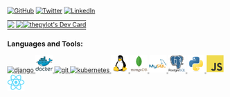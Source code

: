 <p>
  <a href="https://github.com/thepylot"><img src="https://img.shields.io/github/followers/thepylot.svg?label=GitHub&style=social" alt="GitHub"></a>
  <a href="https://twitter.com/thepylot"><img src="https://img.shields.io/twitter/follow/thepylot?label=Twitter&style=social" alt="Twitter"></a>
  <a href="https://www.linkedin.com/in/rashid-maharramli-49b2b7172"><img src="https://img.shields.io/badge/LinkedIn--_.svg?style=social&logo=linkedin" alt="LinkedIn"></a>
</p>
<table cellpadding="0">
  <tr style="border-top: none; padding: 0;">
    <td valign="top" style="border: none; padding: 0">
      <img src="https://github-readme-stats.vercel.app/api?username=thepylot&show_icons=true&count_private=true&theme=algolia">
      <img src="https://github-readme-stats.vercel.app/api/top-langs/?username=thepylot&layout=compact&theme=algolia&card_width=445">
    </td>
    <td valign="top" style="border: none; padding: 0">
      <a href="https://app.daily.dev/thepylot"><img src="https://api.daily.dev/devcards/90ef9cacaccf4afe8bf36efd1c58eed5.png?r=lgi" width="400" alt="thepylot's Dev Card"/></a>
    </td>
  </tr>
</table>



<h3 align="left">Languages and Tools:</h3>
<p align="left"> <a href="https://www.djangoproject.com/" target="_blank" rel="noreferrer"> <img src="https://static-00.iconduck.com/assets.00/django-icon-1606x2048-lwmw1z73.png" alt="django" width="30"/> </a>  <a href="https://www.docker.com/" target="_blank" rel="noreferrer"> <img src="https://raw.githubusercontent.com/devicons/devicon/master/icons/docker/docker-original-wordmark.svg" alt="docker" width="40" height="40"/> </a> <a href="https://git-scm.com/" target="_blank" rel="noreferrer"> <img src="https://www.vectorlogo.zone/logos/git-scm/git-scm-icon.svg" alt="git" width="40" height="40"/> </a> <a href="https://kubernetes.io" target="_blank" rel="noreferrer"> <img src="https://www.vectorlogo.zone/logos/kubernetes/kubernetes-icon.svg" alt="kubernetes" width="40" height="40"/> </a> <a href="https://www.linux.org/" target="_blank" rel="noreferrer"> <img src="https://raw.githubusercontent.com/devicons/devicon/master/icons/linux/linux-original.svg" alt="linux" width="40" height="40"/> </a> <a href="https://www.mongodb.com/" target="_blank" rel="noreferrer"> <img src="https://raw.githubusercontent.com/devicons/devicon/master/icons/mongodb/mongodb-original-wordmark.svg" alt="mongodb" width="40" height="40"/> </a> <a href="https://www.mysql.com/" target="_blank" rel="noreferrer"> <img src="https://raw.githubusercontent.com/devicons/devicon/master/icons/mysql/mysql-original-wordmark.svg" alt="mysql" width="40" height="40"/> </a> <a href="https://www.postgresql.org" target="_blank" rel="noreferrer"> <img src="https://raw.githubusercontent.com/devicons/devicon/master/icons/postgresql/postgresql-original-wordmark.svg" alt="postgresql" width="40" height="40"/> </a> <a href="https://www.python.org" target="_blank" rel="noreferrer"> <img src="https://raw.githubusercontent.com/devicons/devicon/master/icons/python/python-original.svg" alt="python" width="40" height="40"/> </a> <a href="#" target="_blank" rel="noreferrer"> <img src="https://raw.githubusercontent.com/devicons/devicon/master/icons/javascript/javascript-original.svg" alt="JS" width="40" height="40"/> </a> <a href="#" target="_blank" rel="noreferrer"> <img src="https://raw.githubusercontent.com/devicons/devicon/master/icons/react/react-original.svg" alt="JS" width="40" height="40"/> </a>  </p>

